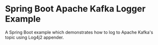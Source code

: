 # Spring Boot Apache Kafka Logger Example
A Spring Boot example which demonstrates how to log to Apache Kafka's topic using Log4j2 appender.
